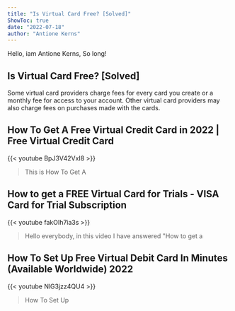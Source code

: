 ```yaml
---
title: "Is Virtual Card Free? [Solved]"
ShowToc: true 
date: "2022-07-18"
author: "Antione Kerns" 
---
```


Hello, iam Antione Kerns, So long!
## Is Virtual Card Free? [Solved]
Some virtual card providers charge fees for every card you create or a monthly fee for access to your account. Other virtual card providers may also charge fees on purchases made with the cards.

## How To Get A Free Virtual Credit Card in 2022 | Free Virtual Credit Card
{{< youtube BpJ3V42VxI8 >}}
>This is How To Get A 

## How to get a FREE Virtual Card for Trials - VISA Card for Trial Subscription
{{< youtube fakOIh7ia3s >}}
>Hello everybody, in this video I have answered "How to get a 

## How To Set Up Free Virtual Debit Card In Minutes (Available Worldwide) 2022
{{< youtube NlG3jzz4QU4 >}}
>How To Set Up 

